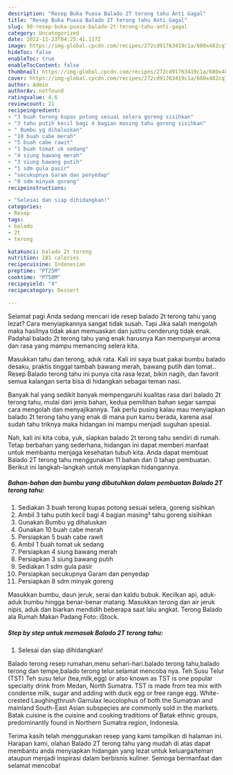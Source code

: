 ```yaml
---
description: "Resep Buka Puasa Balado 2T terong tahu Anti Gagal"
title: "Resep Buka Puasa Balado 2T terong tahu Anti Gagal"
slug: 98-resep-buka-puasa-balado-2t-terong-tahu-anti-gagal
category: Uncategorized
date: 2022-11-23T04:25:41.117Z
image: https://img-global.cpcdn.com/recipes/272cd91763419c1a/680x482cq70/balado-2t-terong-tahu-foto-resep-utama.jpg
hideToc: false
enableToc: true
enableTocContent: false
thumbnail: https://img-global.cpcdn.com/recipes/272cd91763419c1a/680x482cq70/balado-2t-terong-tahu-foto-resep-utama.jpg
cover: https://img-global.cpcdn.com/recipes/272cd91763419c1a/680x482cq70/balado-2t-terong-tahu-foto-resep-utama.jpg
author: Admin
authorAv: notfound
ratingvalue: 4.6
reviewcount: 21
recipeingredient:
- "3 buah terong kupas potong sesuai selera goreng sisihkan"
- "3 tahu putih kecil bagi 4 bagian masing tahu goreng sisihkan"
- " Bumbu yg dihaluskan"
- "10 buah cabe merah"
- "5 buah cabe rawit"
- "1 buah tomat uk sedang"
- "4 siung bawang merah"
- "3 siung bawang putih"
- "1 sdm gula pasir"
- "secukupnya Garam dan penyedap"
- "8 sdm minyak goreng"
recipeinstructions:

- "Selesai dan siap dihidangkan!"
categories:
- Resep
tags:
- balado
- 2t
- terong

katakunci: balado 2t terong 
nutrition: 181 calories
recipecuisine: Indonesian
preptime: "PT25M"
cooktime: "PT58M"
recipeyield: "4"
recipecategory: Dessert

---
```



Selamat pagi Anda sedang mencari ide resep balado 2t terong tahu yang lezat? Cara menyiapkannya sangat tidak susah. Tapi Jika salah mengolah maka hasilnya tidak akan memuaskan dan justru cenderung tidak enak. Padahal balado 2t terong tahu yang enak harusnya Kan mempunyai aroma dan rasa yang mampu memancing selera kita.


Masukkan tahu dan terong, aduk rata. Kali ini saya buat pakai bumbu balado desaku, praktis tinggal tambah bawang merah, bawang putih dan tomat.. Resep Balado terong tahu ini punya cita rasa lezat, bikin nagih, dan favorit semua kalangan serta bisa di hidangkan sebagai teman nasi.

Banyak hal yang sedikit banyak mempengaruhi kualitas rasa dari balado 2t terong tahu, mulai dari jenis bahan, kedua pemilihan bahan segar sampai cara mengolah dan menyajikannya. Tak perlu pusing kalau mau menyiapkan balado 2t terong tahu yang enak di mana pun kamu berada, karena asal sudah tahu triknya maka hidangan ini mampu menjadi suguhan spesial.


Nah, kali ini kita coba, yuk, siapkan balado 2t terong tahu sendiri di rumah. Tetap berbahan yang sederhana, hidangan ini dapat memberi manfaat untuk membantu menjaga kesehatan tubuh kita. Anda dapat membuat Balado 2T terong tahu menggunakan 11 bahan dan 0 tahap pembuatan. Berikut ini langkah-langkah untuk menyiapkan hidangannya.

<!--inarticleads1-->

##### Bahan-bahan dan bumbu yang dibutuhkan dalam pembuatan Balado 2T terong tahu:

1. Sediakan 3 buah terong kupas potong sesuai selera, goreng sisihkan
1. Ambil 3 tahu putih kecil bagi 4 bagian masing² tahu goreng sisihkan
1. Gunakan  Bumbu yg dihaluskan
1. Gunakan 10 buah cabe merah
1. Persiapkan 5 buah cabe rawit
1. Ambil 1 buah tomat uk sedang
1. Persiapkan 4 siung bawang merah
1. Persiapkan 3 siung bawang putih
1. Sediakan 1 sdm gula pasir
1. Persiapkan secukupnya Garam dan penyedap
1. Persiapkan 8 sdm minyak goreng


Masukkan bumbu, daun jeruk, serai dan kaldu bubuk. Kecilkan api, aduk-aduk bumbu hingga benar-benar matang. Masukkan terong dan air jeruk nipis, aduk dan biarkan mendidih beberapa saat lalu angkat. Terong Balado ala Rumah Makan Padang Foto: iStock. 

<!--inarticleads2-->

##### Step by step untuk memasak Balado 2T terong tahu:


1. Selesai dan siap dihidangkan!

Balado terong resep rumahan,menu sehari-hari.balado terong tahu,balado terong dan tempe,balado terong telur.selamat mencoba nya. Teh Susu Telur (TST) Teh susu telur (tea,milk,egg) or also known as TST is one popular specialty drink from Medan, North Sumatra. TST is made from tea mix with condense milk, sugar and adding with duck egg or free range egg. White-crested Laughingthrush Garrulax leucolophus of both the Sumatran and mainland South-East Asian subspecies are commonly sold in the markets. Batak cuisine is the cuisine and cooking traditions of Batak ethnic groups, predominantly found in Northern Sumatra region, Indonesia. 

Terima kasih telah menggunakan resep yang kami tampilkan di halaman ini. Harapan kami, olahan Balado 2T terong tahu yang mudah di atas dapat membantu anda menyiapkan hidangan yang lezat untuk keluarga/teman ataupun menjadi inspirasi dalam berbisnis kuliner. Semoga bermanfaat dan selamat mencoba!
